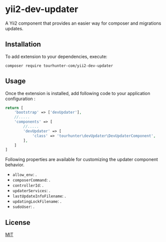 yii2-dev-updater
====================================

A Yii2 component that provides an easier way for composer and migrations updates.

## Installation

To add extension to your dependencies, execute:
```
composer require tourhunter-com/yii2-dev-updater
```

## Usage

Once the extension is installed, add following code to your application configuration :
```php
return [
    'bootstrap' => ['devUpdater'],
    //.....
    'components' => [
        //.....
        'devUpdater' => [
            'class' => 'tourhunter\devUpdater\DevUpdaterComponent',        
        ],
    ]
]
```

Following properties are available for customizing the updater component behavior.

- `allow_env`: .
- `composerCommand`: .
- `controllerId`: .
- `updaterServices`: .
- `lastUpdateInfoFilename`: .
- `updatingLockFilename`: .
- `sudoUser`: .

License
-------

[MIT](LICENSE)